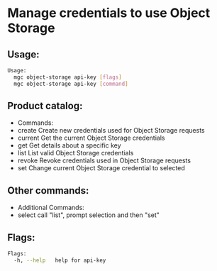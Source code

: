 # Manage credentials to use Object Storage

## Usage:
```bash
Usage:
  mgc object-storage api-key [flags]
  mgc object-storage api-key [command]
```

## Product catalog:
- Commands:
- create      Create new credentials used for Object Storage requests
- current     Get the current Object Storage credentials
- get         Get details about a specific key
- list        List valid Object Storage credentials
- revoke      Revoke credentials used in Object Storage requests
- set         Change current Object Storage credential to selected

## Other commands:
- Additional Commands:
- select      call "list", prompt selection and then "set"

## Flags:
```bash
Flags:
  -h, --help   help for api-key
```

